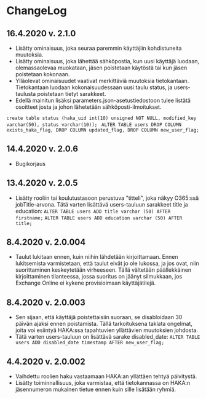 # ChangeLog

## 16.4.2020 v. 2.1.0
- Lisätty ominaisuus, joka seuraa paremmin käyttäjiin kohdistuneita muutoksia.
- Lisätty ominaisuus, joka lähettää sähköpostia, kun uusi käyttäjä luodaan, olemassaolevaa muokataan, jäsen poistetaan käytöstä tai kun jäsen poistetaan kokonaan.
- Ylläolevat ominaisuudet vaativat merkittäviä muutoksia tietokantaan. Tietokantaan luodaan kokonaisuudessaan uusi taulu status, ja users-taulusta poistetaan tietyt sarakkeet.
- Edellä mainitun lisäksi parameters.json-asetustiedostoon tulee listätä osoitteet josta ja johon lähetetään sähköposti-ilmoitukset.

```create table status (haka_uid int(10) unsigned NOT NULL, modified_key varchar(50), status varchar(10));```
``` ALTER TABLE users DROP COLUMN exists_haka_flag, DROP COLUMN updated_flag, DROP COLUMN new_user_flag;```

## 14.4.2020 v. 2.0.6
- Bugikorjaus

## 13.4.2020 v. 2.0.5
- Lisätty rooliin tai koulutustasoon perustuva "titteli", joka näkyy O365:ssä jobTitle-arvona. Tätä varten lisättävä users-tauluun sarakkeet title ja education:
```ALTER TABLE users ADD title varchar (50) AFTER firstname;```
```ALTER TABLE users ADD education varchar (50) AFTER title;```

## 8.4.2020 v. 2.0.004
- Taulut lukitaan ennen, kuin niihin lähdetään kirjoittamaan. Ennen lukitsemista varmistetaan, että taulut eivät jo ole lukossa, ja jos ovat, niin suorittaminen keskeytetään virheeseen. Tällä vältetään päällekkäinen kirjoittaminen tilanteessa, jossa suoritus on jäänyt silmukkaan, jos Exchange Online ei kykene provisioimaan käyttäjätilejä.

## 8.4.2020 v. 2.0.003
- Sen sijaan, että käyttäjä poistettaisiin suoraan, se disabloidaan 30 päivän ajaksi ennen poistamista. Tällä tarkoituksena taklata ongelmat, joita voi esiintyä HAKA:ssa tapahtuvien yllättävien muutoksien johdosta.
- Tätä varten users-tauluun on lisättävä sarake disabled_date:
```ALTER TABLE users ADD disabled_date timestamp AFTER new_user_flag;```

## 4.4.2020 v. 2.0.002 
- Vaihdettu roolien haku vastaamaan HAKA:an yllättäen tehtyä päivitystä.
- Lisätty toiminnallisuus, joka varmistaa, että tietokannassa on HAKA:n jäsennumeron mukainen tietue ennen kuin sille lisätään ryhmiä.
